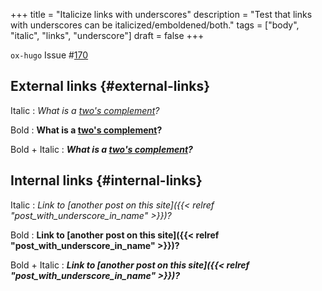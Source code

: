 +++
title = "Italicize links with underscores"
description = "Test that links with underscores can be italicized/emboldened/both."
tags = ["body", "italic", "links", "underscore"]
draft = false
+++

`ox-hugo` Issue #[170](https://github.com/kaushalmodi/ox-hugo/issues/170)


## External links {#external-links}

Italic
: _What is a [two's complement](https://en.wikipedia.org/wiki/Two's%5Fcomplement)?_

Bold
: **What is a [two's complement](https://en.wikipedia.org/wiki/Two's%5Fcomplement)?**

Bold + Italic
: _**What is a [two's complement](https://en.wikipedia.org/wiki/Two's%5Fcomplement)?**_


## Internal links {#internal-links}

Italic
: _Link to [another post on this site]({{< relref "post_with_underscore_in_name" >}})?_

Bold
: **Link to [another post on this site]({{< relref "post_with_underscore_in_name" >}})?**

Bold + Italic
: _**Link to [another post on this site]({{< relref "post_with_underscore_in_name" >}})?**_
